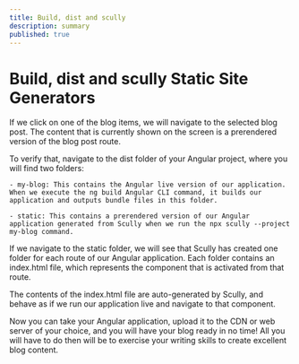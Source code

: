 ```yaml
---
title: Build, dist and scully
description: summary
published: true
---
```


# Build, dist and scully Static Site Generators

If we click on one of the blog items, we will navigate to the selected blog post. The content that is currently shown on the screen is a prerendered version of the blog post route.

To verify that, navigate to the dist folder of your Angular project, where you will find two folders:

    - my-blog: This contains the Angular live version of our application. When we execute the ng build Angular CLI command, it builds our application and outputs bundle files in this folder.

    - static: This contains a prerendered version of our Angular application generated from Scully when we run the npx scully --project my-blog command.

If we navigate to the static folder, we will see that Scully has created one folder for each route of our Angular application. Each folder contains an index.html file, which represents the component that is activated from that route.

The contents of the index.html file are auto-generated by Scully, and behave as if we run our application live and navigate to that component.

Now you can take your Angular application, upload it to the CDN or web server of your choice, and you will have your blog ready in no time! All you will have to do then will be to exercise your writing skills to create excellent blog content.
